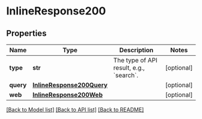 # InlineResponse200

## Properties
Name | Type | Description | Notes
------------ | ------------- | ------------- | -------------
**type** | **str** | The type of API result, e.g., &#x60;search&#x60;. | [optional] 
**query** | [**InlineResponse200Query**](InlineResponse200Query.md) |  | [optional] 
**web** | [**InlineResponse200Web**](InlineResponse200Web.md) |  | [optional] 

[[Back to Model list]](../README.md#documentation-for-models) [[Back to API list]](../README.md#documentation-for-api-endpoints) [[Back to README]](../README.md)

